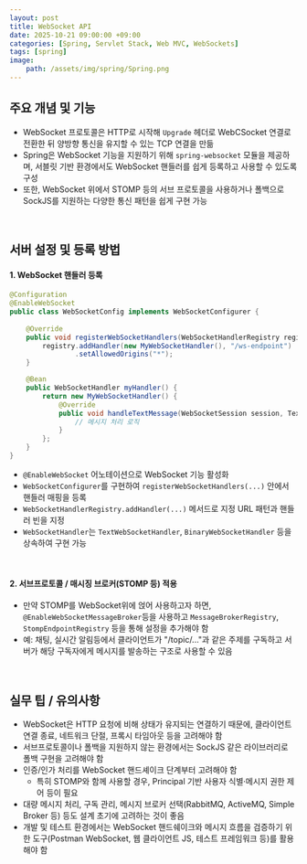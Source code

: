 ```yaml
---
layout: post
title: WebSocket API
date: 2025-10-21 09:00:00 +09:00
categories: [Spring, Servlet Stack, Web MVC, WebSockets]
tags: [spring]
image:
    path: /assets/img/spring/Spring.png
---
```



## 주요 개념 및 기능

- WebSocket 프로토콜은 HTTP로 시작해 `Upgrade` 헤더로 WebCSocket 연결로 전환한 뒤 양방향 통신을 유지할 수 있는 TCP 연결을 만듦
- Spring은 WebSocket 기능을 지원하기 위해 `spring-websocket` 모듈을 제공하며, 서블릿 기반 환경에서도 WebSocket 핸들러를 쉽게 등록하고 사용할 수 있도록 구성
- 또한, WebSocket 위에서 STOMP 등의 서브 프로토콜을 사용하거나 폴백으로 SockJS를 지원하는 다양한 통신 패턴을 쉽게 구현 가능

<br>

## 서버 설정 및 등록 방법

#### 1. WebSocket 핸들러 등록

```java
@Configuration
@EnableWebSocket
public class WebSocketConfig implements WebSocketConfigurer {
    
    @Override
    public void registerWebSocketHandlers(WebSocketHandlerRegistry registry) {
        registry.addHandler(new MyWebSocketHandler(), "/ws-endpoint")
                .setAllowedOrigins("*");
    }

    @Bean
    public WebSocketHandler myHandler() {
        return new MyWebSocketHandler() {
            @Override
            public void handleTextMessage(WebSocketSession session, TextMessage message) throws Exception {
                // 메시지 처리 로직
            }
        };
    }
}
```

- `@EnableWebSocket` 어노테이션으로 WebSocket 기능 활성화
- `WebSocketConfigurer`를 구현하여 `registerWebSocketHandlers(...)` 안에서 핸들러 매핑을 등록
- `WebSocketHandlerRegistry.addHandler(...)` 메서드로 지정 URL 패턴과 핸들러 빈을 지정
- `WebSocketHandler`는 `TextWebSocketHandler`, `BinaryWebSocketHandler` 등을 상속하여 구현 가능

<br>

#### 2. 서브프로토콜 / 매시징 브로커(STOMP 등) 적용

- 만약 STOMP를 WebSocket위에 얹어 사용하고자 하면, `@EnableWebSocketMessageBroker`등을 사용하고 `MessageBrokerRegistry`, `StompEndpointRegistry` 등을 통해 설정을 추가해야 함
- 예: 채팅, 실시간 알림등에서 클라이언트가 "/topic/..."과 같은 주제를 구독하고 서버가 해당 구독자에게 메시지를 발송하는 구조로 사용할 수 있음

<br>

## 실무 팁 / 유의사항

- WebSocket은 HTTP 요청에 비해 상태가 유지되는 연결하기 때문에, 클라이언트 연결 종료, 네트워크 단절, 프록시 타임아웃 등을 고려해야 함
- 서브프로토콜이나 폴백을 지원하지 않는 환경에서는 SockJS 같은 라이브러리로 폴백 구현을 고려해야 함
- 인증/인가 처리를 WebSocket 핸드셰이크 단계부터 고려해야 함
  - 특히 STOMP와 함께 사용할 경우, Principal 기반 사용자 식별·메시지 권한 제어 등이 필요
- 대량 메시지 처리, 구독 관리, 메시지 브로커 선택(RabbitMQ, ActiveMQ, Simple Broker 등) 등도 설계 초기에 고려하는 것이 좋음
- 개발 및 테스트 환경에서는 WebSocket 핸드쉐이크와 메시지 흐름을 검증하기 위한 도구(Postman WebSocket, 웹 클라이언트 JS, 테스트 프레임워크 등)를 활용해야 함